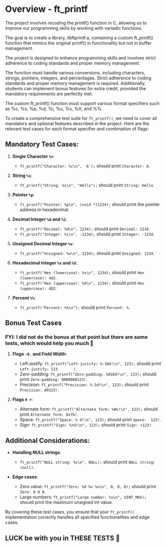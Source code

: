 # Overview - ft_printf

The project involves recoding the printf() function in C, allowing us to improve our programming skills by working with variadic functions.

The goal is to create a library, libftprintf.a, containing a custom ft_printf() function that mimics the original printf() in functionality but not in buffer management.

The project is designed to enhance programming skills and involves strict adherence to coding standards and proper memory management.

The function must handle various conversions, including characters, strings, pointers, integers, and percentages. Strict adherence to coding standards and proper 
memory management is required. Additionally, students can implement bonus features for extra credit, provided the mandatory requirements are perfectly met. 

The custom ft_printf() function must support various format specifiers such as %c, %s, %p, %d, %i, %u, %x, %X, and %%.

To create a comprehensive test suite for `ft_printf()`, we need to cover all mandatory and optional features described in the project. Here are the relevant test cases for each format specifier and combination of flags:

## Mandatory Test Cases:

1. **Single Character `%c`**:
    - `ft_printf("Character: %c\n", 'A');` should print `Character: A`.

2. **String `%s`**:
    - `ft_printf("String: %s\n", "Hello");` should print `String: Hello`.

3. **Pointer `%p`**:
    - `ft_printf("Pointer: %p\n", (void *)1234);` should print the pointer address in hexadecimal.

4. **Decimal Integer `%d` and `%i`**:
    - `ft_printf("Decimal: %d\n", 1234);` should print `Decimal: 1234`.
    - `ft_printf("Integer: %i\n", -1234);` should print `Integer: -1234`.

5. **Unsigned Decimal Integer `%u`**:
    - `ft_printf("Unsigned: %u\n", 1234);` should print `Unsigned: 1234`.

6. **Hexadecimal Integer `%x` and `%X`**:
    - `ft_printf("Hex (lowercase): %x\n", 1234);` should print `Hex (lowercase): 4d2`.
    - `ft_printf("Hex (uppercase): %X\n", 1234);` should print `Hex (uppercase): 4D2`.

7. **Percent `%%`**:
    - `ft_printf("Percent: %%\n");` should print `Percent: %`.

## Bonus Test Cases 

  ### FYI: I did not do the bonus at that point but there are some tests, which would help you much 🌝

1. **Flags `-0.` and Field Width**:
    - Left-justify: `ft_printf("Left-justify: %-10d!\n", 123);` should print `Left-justify: 123       !`.
    - Zero-padding: `ft_printf("Zero-padding: %010d!\n", 123);` should print `Zero-padding: 0000000123!`.
    - Precision: `ft_printf("Precision: %.5d!\n", 123);` should print `Precision: 00123!`.

2. **Flags `# +`**:
    - Alternate form: `ft_printf("Alternate form: %#x!\n", 123);` should print `Alternate form: 0x7b!`.
    - Space: `ft_printf("Space: % d!\n", 123);` should print `Space:  123!`.
    - Sign: `ft_printf("Sign: %+d!\n", 123);` should print `Sign: +123!`.

## Additional Considerations:
- **Handling NULL strings**:
    - `ft_printf("NULL string: %s\n", NULL);` should print `NULL string: (null)`.

- **Edge cases**:
    - Zero value: `ft_printf("Zero: %d %x %u\n", 0, 0, 0);` should print `Zero: 0 0 0`.
    - Large numbers: `ft_printf("Large number: %u\n", UINT_MAX);` should print the maximum unsigned int value.

By covering these test cases, you ensure that your `ft_printf()` implementation correctly handles all specified functionalities and edge cases.

## LUCK be with you in THESE TESTS 🙈
